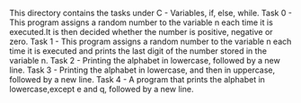 This directory contains the tasks under C - Variables, if, else, while.
Task 0 - This program assigns a random number to the variable n each time it is executed.It is then decided whether the number is positive, negative or zero.
Task 1 - This program assigns a random number to the variable n each time it is executed and prints the last digit of the number stored in the variable n.
Task 2 - Printing the alphabet in lowercase, followed by a new line.
Task 3 - Printing the alphabet in lowercase, and then in uppercase, followed by a new line.
Task 4 - A program that prints the alphabet in lowercase,except e and q, followed by a new line.
